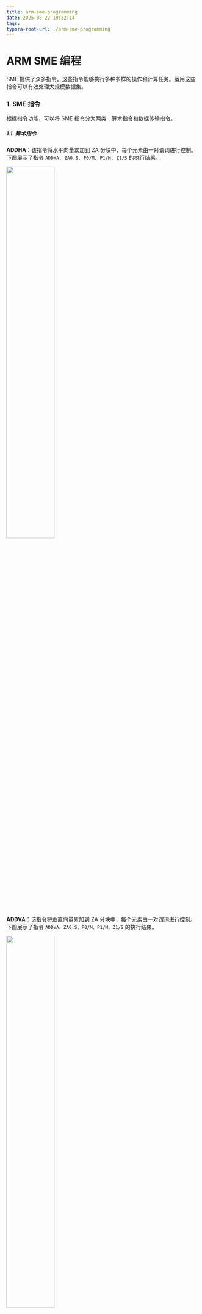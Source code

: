 ```yaml
---
title: arm-sme-programming
date: 2025-08-22 19:32:14
tags:
typora-root-url: ./arm-sme-programming
---
```


# ARM SME 编程

SME 提供了众多指令。这些指令能够执行多种多样的操作和计算任务。运用这些指令可以有效处理大规模数据集。

### 1. SME 指令

根据指令功能，可以将 SME 指令分为两类：算术指令和数据传输指令。

##### 1.1. 算术指令

**ADDHA**：该指令将水平向量累加到 ZA 分块中，每个元素由一对谓词进行控制。下图展示了指令 `ADDHA, ZA0.S, P0/M, P1/M, Z1/S` 的执行结果。

<img src="1.png" width="50%">

**ADDVA**：该指令将垂直向量累加到 ZA 分块中，每个元素由一对谓词进行控制。下图展示了指令 `ADDVA、ZA0.S、P0/M、P1/M、Z1/S` 的执行结果。

<img src="2.png" width="50%">

**FMOPA**：浮点外积累加运算。该指令生成第一源向量与第二源向量的外积。对于半精度变体，第一源为 SVLH×1 向量，第二源为 1×SVLH 向量。下图展示了指令 `FMOPA, ZA0.S, P1/M, P2/M, Z1.S, Z2.S` 的执行结果。

<img src="3.png" width="40%">

**SMOPA**：有符号整数外积累加运算。计算第一源向量和第二源向量的外积所生成的子矩阵的有符号累加值。

**UMOPA**：无符号整数外积累加运算。计算第一源向量和第二源向量的外积所生成的子矩阵的无符号累加值。

##### 1.2 数据传输指令

**LD1W**：将内存中连续的 32 位值加载到 ZA 分片切片中。其他加载指令还有： **LD1D**、 **LD1H** 、**LD1S** 等。下图展示了指令 `LD1W, ZA0H.S[W12,#0], P0/Z, [X0]` 的执行结果。

<img src="4.png" width="40%">

**LDR**：加载 ZA 矩阵向量。ZA 矩阵向量由选择的向量寄存器与立即偏移量之和（Streaming SVE 模式中向量字节数）选定。

**ST1B**：从 8 位元素 ZA 分块切片中连续存储字节。切片编号由切片索引寄存器与立即偏移量求和、对向量中 8 位元素数量取模后选定。其他存储指令还有：**ST1D**、**ST1W**、**ST1H ** 等。

**MOV**：将 ZA 分块切片移动到向量寄存器。

### 2. SME 编译选项

在程序中集成 SME 特性一般有两种方式：

- 编写汇编代码，使用Arm 编译器或者 Clang 编译器直接生成可执行文件。
- 使用编译器支持的 SME intrisics 编写代码，编译器会直接使用相应的 SME 指令替换内联函数。

在编译 SME 程序时，需要根据不同的变体选择 `-march` 选项：

| 功能标识符      | 功能描述                              | -march/-mcpu 选项 |
| --------------- | ------------------------------------- | ----------------- |
| FEAT_SME        | SME                                   | sme               |
| FEAT_SME2       | SME2                                  | sme2              |
| FEAT_SME_F64F64 | SME with the double-precision variant | sme-f64f64        |
| FEAT_SME_I16I64 | SME with 16-bit integer variant       | sme-i16i64        |
| ...             | ...                                   | ...               |

例如：

```bash
// Arm C/C++ compiler:
armclang --target=aarch64-arm-none-eabi -march=armv9.2-a+sme2 -o <Executable file> <source file>

// Clang compiler:
clang -target aarch64-none-elf -march=armv9.2-a+sme2 <Source files> -o <Executable files>
```

### 3. SME 调用约定

在使用汇编语言编程 SME 时，需要参考支持 SME 的 Arm 架构应用二进制接口（ABI）文档中 Arm 64 位架构过程调用标准（AAPCS64）。

根据 AAPCS64 标准，前 8 个寄存器 `r0-r7` 用于向子程序传递参数值。在此情况下，`x0-x5` 传递输入矩阵的行列数值及矩阵指针。随后，在矩阵乘法的计算过程中使用这些信息。寄存器 `r0-r7` 同样用于从函数返回结果。除 r0-r7 外，AAPCS64 还定义了其他通用寄存器的使用，并总结了过程调用标准中通用寄存器的用途。此外，SME 定义了若干处理器状态： `ZA storage` 、 `PSTATE.SM` 、 `PSTATE.ZA` 和 `TPIDR2_EL0` 。AAPCS64 描述了跨函数边界的处理器状态管理。

##### 3.1 流模式的使用

ABI 定义了函数入口和正常返回时 `PSTATE.SM` 的状态。处理器在任何时刻都处于流模式（ `PSTATE.SM==1` ）或非流模式（ `PSTATE.SM==0` ）之一。

在直接编写汇编代码时，使用指令 `SMSTART SM` 进入流模式。使用 `SMSTOP SM` 返回到非流模式。在使用 ACLE 内部函数编写 C/C++ 代码时，ACLE 提供了两个属性来指定程序执行语句的方式，分别是流模式（Streaming）和流兼容（Streaming-compatible）模式。

##### 3.2 ZA 存储的使用

ZA 存储的启用由处理器状态位 `PSTATE.ZA` 控制。与流模式类似，启用 ZA 存储有两种方式。第一种是通过直接在汇编中编写的 `SMSTART` 指令。第二种是使用带有 ACLE 内部函数的属性。在 C 和 C++代码中，对 ZA 的访问控制在函数粒度级别。AAPCS 为函数处理 ZA 提供了三种选择：

- 默认情况下，函数不使用 ZA 存储。
- 函数使用 ZA，并与调用者共享。
- 该函数使用其自行创建的 ZA 存储，并且不与调用者共享。

### 4. SME 编程示例

下面将通过两个示例来说明使用汇编语言与 C 语言代码实现两个 4 元素向量乘法，生成一个 4*4 矩阵。

##### 4.1 汇编代码

```assembly
    .global op
    .p2align 2
    .type op, "function"

 op:
    smstart
    PTRUE P0.S

    LD1W   {Z0.S}, P0/Z, [X0]

    LD1W   {Z4.S}, P0/Z, [X1]

    FMOPA ZA0.S, P0/M, P0/M, Z0.S, Z4.S

    mov w12, #0
    ST1W ZA0H.S[W12, #0], P0, [X2]
    mov w11, #4
    ST1W ZA0H.S[W12, #1], P0, [X2, X11, LSL #2]
    mov w11, #8
    ST1W ZA0H.S[W12, #2], P0, [X2, X11, LSL #2]
    mov w11, #12
    ST1W ZA0H.S[W12, #3], P0, [X2, X11, LSL #2]

    smstop
    ret
```

下面逐行解释上述汇编代码中使用的汇编指令：

1. `smstart` ：启用 ZA 存储矩阵并进入流式 SVE 模式。SME 指令只能在流式 SVE 模式下执行。
2. `PTRUE P0.S` ：初始化谓词寄存器 P0。由于本示例未使用谓词化，故将其设置为全真。我们需要初始化一个谓词寄存器，以满足后续 SME 指令的需要。
3. `LD1W {Z0.S}, P0/Z, [X0]` ：将第一个 4 元素输入向量加载到单个向量寄存器中。其中：
   - `Z0.S` ：目标寄存器的名称， `Z0` 。其中 `.S` 表示该寄存器包含 32 位元素。
   - `P0/Z` ：谓词寄存器的名称， `P0/Z` 表示非激活元素被清零，但在本例中所有元素始终处于激活状态。
   - `X0` ：内存中第一个输入向量 A 的地址。 `X0` 、 `X1` 、 `X2` 分别代表向量 A、向量 B 和结果矩阵。
4. `FMOPA ZA0.S, P0/M, P0/M, Z0.S, Z4.S` ：该指令计算第一个源向量与第二个源向量的外积：
   - `ZA0.S` ：结果矩阵存储的 ZA 分块名称，ZA0.S 表示其包含 32 位元素。
   - `P0/M` ：谓词寄存器名称。与 LD1W 指令相同，该谓词寄存器被设置为全真。
   - `Z0.S` 和 `Z4.S` ：包含输入向量的两个向量寄存器，由之前的 `LD1W` 指令加载。这些是 `FMOPA` 指令执行操作时使用的源向量寄存器。该操作计算由 `LD1W` 指令加载的两个源向量寄存器的外积。
5. `mov w12, #0` ：为每条 ST1W 指令设置地址偏移量。其中：
   - `w12` 是包含偏移量的寄存器。
   - `#0` 是一个表示偏移量的整数值。对于第一条指令，偏移量为零，因此向量元素被存储到地址 `X2 + 0` ，即 `X2` 。对于后续的 `ST1W` 指令，偏移量每次增加 4。
6. `ST1W ZA0H.S[W12, #1], P0, [X2, X11, LSL #2]` ：该指令将结果矩阵的单个行存储在分块 `ZA0` 中，并按顺序将元素值存储到内存中。 `ST1W` 指令可以垂直或水平访问分块值。在此情况下，采用水平方式访问。
   - `ZA0H.S` ：与 `LD1W` 指令类似， `ZA0` 表示 ZA 瓦片的名称， `.S` 指定元素为 32 位。该操作数中的 `H` 指定了在瓦片内水平访问值。也就是说，我们以行优先格式而非列优先格式存储结果矩阵。
   - `W12, #1` ：共同指定了正在存储的行号。在此示例中， `W12` 始终为 0，因此这指定了第 1 行。
   - `P0` ：是谓词寄存器，在此示例中设置为全真。
   - `X2` ：结果矩阵在内存中存储的基地址。
   - `X11, LSL #2` ：共同指定一个偏移量，该偏移量与基地址 `X2` 相加，得到该指令要存储的第一个元素的内存地址。第一条 `ST1W` 指令使用的偏移量为 0，随后的 `ST1W` 指令将偏移量每次增加 4。 `LSL #2` 将寄存器值的位左移 2 位，相当于将值乘以 4。
7. `smstop` ：退出 SVE 流模式。
8. `ret` ：从子程序返回。

总结一下，矩阵乘法的一般流程为：使用 `LD1W` 将输入数组值加载到两个向量寄存器中，然后使用 `FMOPA` 计算两个向量寄存器外积的结果矩阵并存入 ZA 分块，最后使用 `ST1W` 将结果矩阵存储到内存中。

##### 4.2 C 代码

```c
#include <stdio.h>
#include <stdlib.h>
#include <inttypes.h>
#include <math.h>
#include <arm_sve.h>

extern void op( const float_t * restrict ,  const float_t * restrict, const float_t * restrict );

float_t main(int argc, char **argv)
{
    int y;

    float_t * vec_a = (float_t *) malloc(4*sizeof(float_t));
    float_t * vec_b = (float_t *) malloc(4*sizeof(float_t));
    float_t * result_matrix = (float_t *) malloc(16*sizeof(float_t));

    vec_a[0] = 7.0;
    vec_a[1] = 3.0;
    vec_a[2] = 6.0;
    vec_a[3] = 9.0;

    vec_b[0] = 4.0;
    vec_b[1] = 2.0;
    vec_b[2] = 1.0;
    vec_b[3] = 5.0;

    for (y=0; y<16; y++) {
        result_matrix[y] = 0;
    }

    op(&vec_a[0], &vec_b[0], &result_matrix[0]);

    printf("Vector A:\n");
    for (y=0; y<4; y++) {
                printf("  %4.0f\n", vec_a[y]);
    }

    printf("Vector B:\n");
    for (y=0; y<4; y++) {
                printf("  %4.0f\n", vec_b[y]);
    }

    printf("Result matrix:\n");
    for (y=0; y<16; y+=4) {
                printf("%4.0f  %4.0f  %4.0f  %4.0f\n", result_matrix[y], result_matrix[y+1], result_matrix[y+2], result_matrix[y+3]);
    }

    return 0;
}
```

上述 C 代码执行了以下三个操作：

1. 定义并初始化三个数组：
   - `Vec_a` 和 `vec_b` 是输入向量。每个向量都是一个包含 4 个浮点数值的数组。
   - `Result_matrix` 是结果矩阵，初始化为包含 16 个值的数组，所有值均初始化为零。
2. 调用汇编函数 `op` ，传入 `vec_a` 、 `vec_b` 和 `result_matrix` 的内存地址。ARM ABI 规定这些参数分别通过寄存器 `X0` 、 `X1` 和 `X2` 传递。
3. 使用 `printf` 将两个向量及结果矩阵的值输出到控制台。






